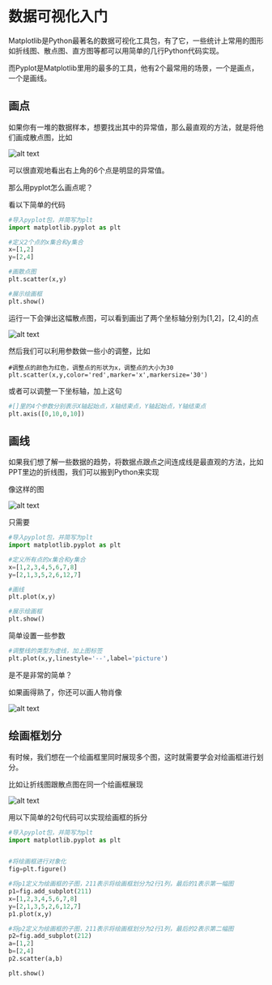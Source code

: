 # 数据可视化入门

Matplotlib是Python最著名的数据可视化工具包，有了它，一些统计上常用的图形如折线图、散点图、直方图等都可以用简单的几行Python代码实现。

而Pyplot是Matplotlib里用的最多的工具，他有2个最常用的场景，一个是画点，一个是画线。

## 画点
如果你有一堆的数据样本，想要找出其中的异常值，那么最直观的方法，就是将他们画成散点图，比如

![alt text](images/1.png)

可以很直观地看出右上角的6个点是明显的异常值。

那么用pyplot怎么画点呢？

看以下简单的代码

```python
#导入pyplot包，并简写为plt
import matplotlib.pyplot as plt

#定义2个点的x集合和y集合
x=[1,2]
y=[2,4]

#画散点图
plt.scatter(x,y)

#展示绘画框
plt.show()
```

运行一下会弹出这幅散点图，可以看到画出了两个坐标轴分别为[1,2]，[2,4]的点

![alt text](images/2.png)


然后我们可以利用参数做一些小的调整，比如

```
#调整点的颜色为红色，调整点的形状为x，调整点的大小为30
plt.scatter(x,y,color='red',marker='x',markersize='30')
```

或者可以调整一下坐标轴，加上这句

```python
#[]里的4个参数分别表示X轴起始点，X轴结束点，Y轴起始点，Y轴结束点
plt.axis([0,10,0,10])
```

## 画线
如果我们想了解一些数据的趋势，将数据点跟点之间连成线是最直观的方法，比如PPT里边的折线图，我们可以搬到Python来实现


像这样的图

![alt text](images/3.png)

只需要

```python
#导入pyplot包，并简写为plt
import matplotlib.pyplot as plt

#定义所有点的x集合和y集合
x=[1,2,3,4,5,6,7,8]
y=[2,1,3,5,2,6,12,7]

#画线
plt.plot(x,y)

#展示绘画框
plt.show()
```

简单设置一些参数

```python
#调整线的类型为虚线，加上图标签
plt.plot(x,y,linestyle='--',label='picture')
```

是不是非常的简单？

如果画得熟了，你还可以画人物肖像

![alt text](images/4.png)

## 绘画框划分

有时候，我们想在一个绘画框里同时展现多个图，这时就需要学会对绘画框进行划分。

比如让折线图跟散点图在同一个绘画框展现

![alt text](images/5.png)

用以下简单的2句代码可以实现绘画框的拆分

```python
#导入pyplot包，并简写为plt
import matplotlib.pyplot as plt


#将绘画框进行对象化
fig=plt.figure()

#将p1定义为绘画框的子图，211表示将绘画框划分为2行1列，最后的1表示第一幅图
p1=fig.add_subplot(211)
x=[1,2,3,4,5,6,7,8]
y=[2,1,3,5,2,6,12,7]
p1.plot(x,y)

#将p2定义为绘画框的子图，211表示将绘画框划分为2行1列，最后的2表示第二幅图
p2=fig.add_subplot(212)
a=[1,2]
b=[2,4]
p2.scatter(a,b)

plt.show()
```


